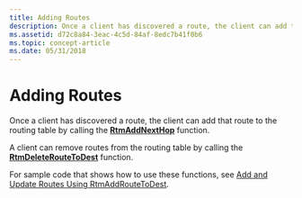 ```yaml
---
title: Adding Routes
description: Once a client has discovered a route, the client can add that route to the routing table by calling the RtmAddNextHop function.
ms.assetid: d72c8a84-3eac-4c5d-84af-8edc7b41f0b6
ms.topic: concept-article
ms.date: 05/31/2018
---
```


# Adding Routes

Once a client has discovered a route, the client can add that route to the routing table by calling the [**RtmAddNextHop**](/windows/desktop/api/Rtmv2/nf-rtmv2-rtmaddnexthop) function.

A client can remove routes from the routing table by calling the [**RtmDeleteRouteToDest**](/windows/desktop/api/Rtmv2/nf-rtmv2-rtmdeleteroutetodest) function.

For sample code that shows how to use these functions, see [Add and Update Routes Using RtmAddRouteToDest](add-and-update-routes-using-rtmaddroutetodest.md).

 

 




